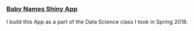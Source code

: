 ### [Baby Names Shiny App](http://www.domaghale.com/intro-to-data-science/shiny-app/?target=_blank)

I build this App as a part of the Data Science class I took in Spring 2018. 
